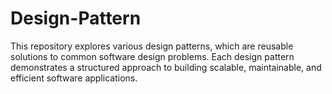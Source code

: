 # Design-Pattern
This repository explores various design patterns, which are reusable solutions to common software design problems. Each design pattern demonstrates a structured approach to building scalable, maintainable, and efficient software applications.

